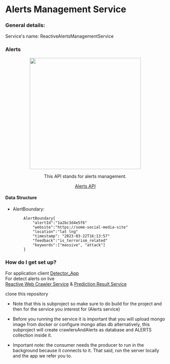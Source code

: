 # Alerts Management Service

### General details:
Service's name: ReactiveAlertsManagementService
### Alerts
<div align="center">
    <img src="https://drive.google.com/uc?export=§view&id=1S-2jMdLZwR19ZQegfyNG_wa5BwZegPnr" width="350px" /> 
    <p>This API stands for alerts management.</p> 
    <a href="http://localhost:8082/webjars/swagger-ui/index.html">Alerts API</a>
</div>

#### Data Structure
* AlertBoundary:
```
        AlertBoundary{
            "alertId":"1a2bc3d4e5f6"
            "website":"https://some-social-media-site"
            "location":"lat lng"
            "timestamp": "2023-03-22T16:13:57"
            "feedback":"is_terrorism_related"
            "keywords":["massive", "attack"]
        }

```

### How do I get set up?

For application client [Detector_App](https://github.com/chenifargan/chenifargan_finalproject)  
For detect alerts on live  
[Reactive Web Crawler Service](../ReactiveWebCrawlerService/README.md) & [Prediction Result Service](../PredictionResultService/README.md)

clone this repository

* Note that this is subproject so make sure to do build for the project and then for the service you interest for (Alerts service)

* Before you running the service it is important that you will upload mongo image from docker or configure mongo atlas db alternatively, this subproject will create crawlersAndAlerts as database and ALERTS collection inside it.

* Important note: the consumer needs the producer to run in the background because it connects to it. That said, run the server locally and the app we refer you to.
